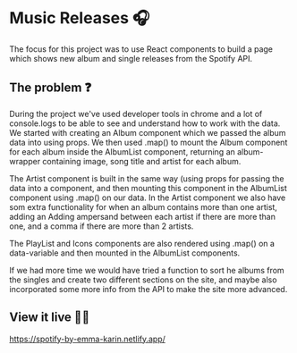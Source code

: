 # Music Releases 🎧
The focus for this project was to use React components to build a page which shows new album and single releases from the Spotify API.

## The problem ❓

During the project we've used developer tools in chrome and a lot of console.logs to be able to see and understand how to work with the data. We started with creating an Album component which we passed the album data into using props. We then used .map() to mount the Album component for each album inside the AlbumList component, returning an album-wrapper containing image, song title and artist for each album. 

The Artist component is built in the same way (using props for passing the data into a component, and then mounting this component in the AlbumList component using .map() on our data. In the Artist component we also have som extra functionality for when an album contains more than one artist, adding an Adding ampersand between each artist if there are more than one, and a comma if there are more than 2 artists.

The PlayList and Icons components are also rendered using .map() on a data-variable and then mounted in the AlbumList components.

If we had more time we would have tried a function to sort he albums from the singles and create two different sections on the site, and maybe also incorporated some more info from the API to make the site more advanced. 

## View it live 👩‍💻

https://spotify-by-emma-karin.netlify.app/
